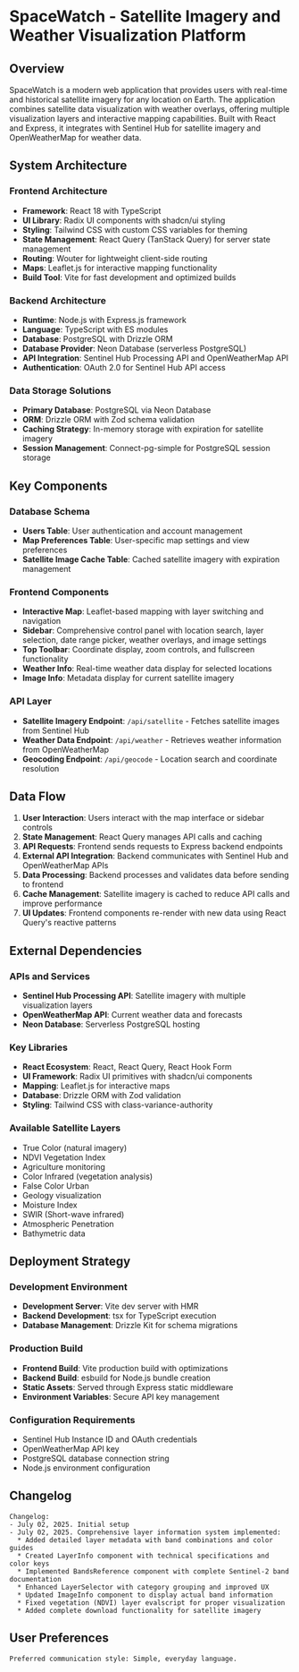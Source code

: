 # SpaceWatch - Satellite Imagery and Weather Visualization Platform

## Overview

SpaceWatch is a modern web application that provides users with real-time and historical satellite imagery for any location on Earth. The application combines satellite data visualization with weather overlays, offering multiple visualization layers and interactive mapping capabilities. Built with React and Express, it integrates with Sentinel Hub for satellite imagery and OpenWeatherMap for weather data.

## System Architecture

### Frontend Architecture
- **Framework**: React 18 with TypeScript
- **UI Library**: Radix UI components with shadcn/ui styling
- **Styling**: Tailwind CSS with custom CSS variables for theming
- **State Management**: React Query (TanStack Query) for server state management
- **Routing**: Wouter for lightweight client-side routing
- **Maps**: Leaflet.js for interactive mapping functionality
- **Build Tool**: Vite for fast development and optimized builds

### Backend Architecture
- **Runtime**: Node.js with Express.js framework
- **Language**: TypeScript with ES modules
- **Database**: PostgreSQL with Drizzle ORM
- **Database Provider**: Neon Database (serverless PostgreSQL)
- **API Integration**: Sentinel Hub Processing API and OpenWeatherMap API
- **Authentication**: OAuth 2.0 for Sentinel Hub API access

### Data Storage Solutions
- **Primary Database**: PostgreSQL via Neon Database
- **ORM**: Drizzle ORM with Zod schema validation
- **Caching Strategy**: In-memory storage with expiration for satellite imagery
- **Session Management**: Connect-pg-simple for PostgreSQL session storage

## Key Components

### Database Schema
- **Users Table**: User authentication and account management
- **Map Preferences Table**: User-specific map settings and view preferences
- **Satellite Image Cache Table**: Cached satellite imagery with expiration management

### Frontend Components
- **Interactive Map**: Leaflet-based mapping with layer switching and navigation
- **Sidebar**: Comprehensive control panel with location search, layer selection, date range picker, weather overlays, and image settings
- **Top Toolbar**: Coordinate display, zoom controls, and fullscreen functionality
- **Weather Info**: Real-time weather data display for selected locations
- **Image Info**: Metadata display for current satellite imagery

### API Layer
- **Satellite Imagery Endpoint**: `/api/satellite` - Fetches satellite images from Sentinel Hub
- **Weather Data Endpoint**: `/api/weather` - Retrieves weather information from OpenWeatherMap
- **Geocoding Endpoint**: `/api/geocode` - Location search and coordinate resolution

## Data Flow

1. **User Interaction**: Users interact with the map interface or sidebar controls
2. **State Management**: React Query manages API calls and caching
3. **API Requests**: Frontend sends requests to Express backend endpoints
4. **External API Integration**: Backend communicates with Sentinel Hub and OpenWeatherMap APIs
5. **Data Processing**: Backend processes and validates data before sending to frontend
6. **Cache Management**: Satellite imagery is cached to reduce API calls and improve performance
7. **UI Updates**: Frontend components re-render with new data using React Query's reactive patterns

## External Dependencies

### APIs and Services
- **Sentinel Hub Processing API**: Satellite imagery with multiple visualization layers
- **OpenWeatherMap API**: Current weather data and forecasts
- **Neon Database**: Serverless PostgreSQL hosting

### Key Libraries
- **React Ecosystem**: React, React Query, React Hook Form
- **UI Framework**: Radix UI primitives with shadcn/ui components
- **Mapping**: Leaflet.js for interactive maps
- **Database**: Drizzle ORM with Zod validation
- **Styling**: Tailwind CSS with class-variance-authority

### Available Satellite Layers
- True Color (natural imagery)
- NDVI Vegetation Index
- Agriculture monitoring
- Color Infrared (vegetation analysis)
- False Color Urban
- Geology visualization
- Moisture Index
- SWIR (Short-wave infrared)
- Atmospheric Penetration
- Bathymetric data

## Deployment Strategy

### Development Environment
- **Development Server**: Vite dev server with HMR
- **Backend Development**: tsx for TypeScript execution
- **Database Management**: Drizzle Kit for schema migrations

### Production Build
- **Frontend Build**: Vite production build with optimizations
- **Backend Build**: esbuild for Node.js bundle creation
- **Static Assets**: Served through Express static middleware
- **Environment Variables**: Secure API key management

### Configuration Requirements
- Sentinel Hub Instance ID and OAuth credentials
- OpenWeatherMap API key
- PostgreSQL database connection string
- Node.js environment configuration

## Changelog

```
Changelog:
- July 02, 2025. Initial setup
- July 02, 2025. Comprehensive layer information system implemented:
  * Added detailed layer metadata with band combinations and color guides
  * Created LayerInfo component with technical specifications and color keys
  * Implemented BandsReference component with complete Sentinel-2 band documentation
  * Enhanced LayerSelector with category grouping and improved UX
  * Updated ImageInfo component to display actual band information
  * Fixed vegetation (NDVI) layer evalscript for proper visualization
  * Added complete download functionality for satellite imagery
```

## User Preferences

```
Preferred communication style: Simple, everyday language.
```